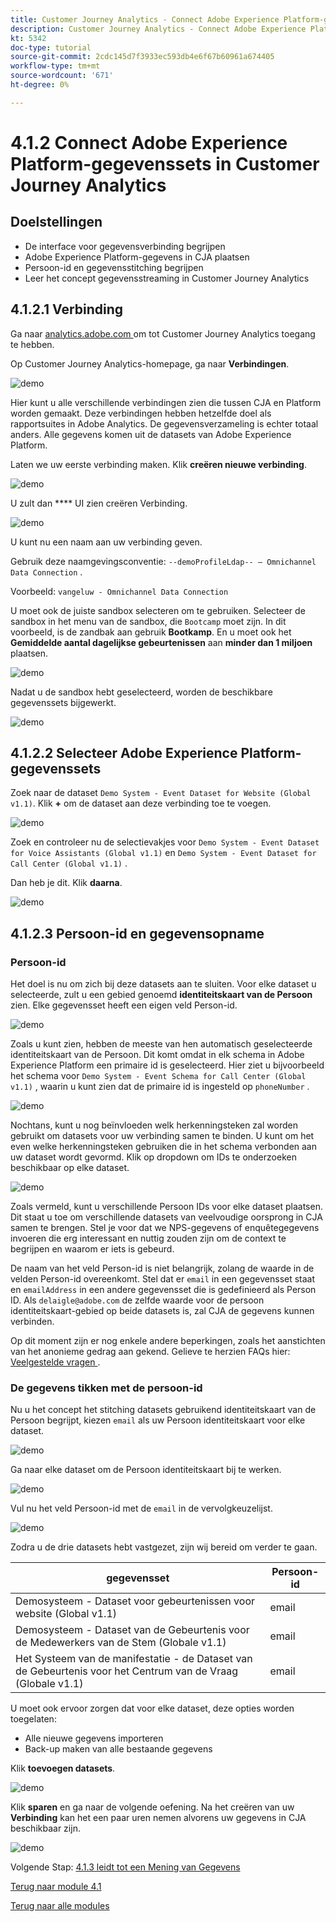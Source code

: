 ```yaml
---
title: Customer Journey Analytics - Connect Adobe Experience Platform-gegevenssets in Customer Journey Analytics
description: Customer Journey Analytics - Connect Adobe Experience Platform-gegevenssets in Customer Journey Analytics
kt: 5342
doc-type: tutorial
source-git-commit: 2cdc145d7f3933ec593db4e6f67b60961a674405
workflow-type: tm+mt
source-wordcount: '671'
ht-degree: 0%

---
```


# 4.1.2 Connect Adobe Experience Platform-gegevenssets in Customer Journey Analytics

## Doelstellingen

- De interface voor gegevensverbinding begrijpen
- Adobe Experience Platform-gegevens in CJA plaatsen
- Persoon-id en gegevensstitching begrijpen
- Leer het concept gegevensstreaming in Customer Journey Analytics

## 4.1.2.1 Verbinding

Ga naar [ analytics.adobe.com ](https://analytics.adobe.com) om tot Customer Journey Analytics toegang te hebben.

Op Customer Journey Analytics-homepage, ga naar **Verbindingen**.

![ demo ](./images/cja2.png)

Hier kunt u alle verschillende verbindingen zien die tussen CJA en Platform worden gemaakt. Deze verbindingen hebben hetzelfde doel als rapportsuites in Adobe Analytics. De gegevensverzameling is echter totaal anders. Alle gegevens komen uit de datasets van Adobe Experience Platform.

Laten we uw eerste verbinding maken. Klik **creëren nieuwe verbinding**.

![ demo ](./images/cja4.png)

U zult dan **** UI zien creëren Verbinding.

![ demo ](./images/cja5.png)

U kunt nu een naam aan uw verbinding geven.

Gebruik deze naamgevingsconventie: `--demoProfileLdap-- – Omnichannel Data Connection` .

Voorbeeld: `vangeluw - Omnichannel Data Connection`

U moet ook de juiste sandbox selecteren om te gebruiken. Selecteer de sandbox in het menu van de sandbox, die `Bootcamp` moet zijn. In dit voorbeeld, is de zandbak aan gebruik **Bootkamp**. En u moet ook het **Gemiddelde aantal dagelijkse gebeurtenissen** aan **minder dan 1 miljoen** plaatsen.

![ demo ](./images/cjasb.png)

Nadat u de sandbox hebt geselecteerd, worden de beschikbare gegevenssets bijgewerkt.

![ demo ](./images/cjasb1.png)

## 4.1.2.2 Selecteer Adobe Experience Platform-gegevenssets

Zoek naar de dataset `Demo System - Event Dataset for Website (Global v1.1)`. Klik **+** om de dataset aan deze verbinding toe te voegen.

![ demo ](./images/cja7.png)

Zoek en controleer nu de selectievakjes voor `Demo System - Event Dataset for Voice Assistants (Global v1.1)` en `Demo System - Event Dataset for Call Center (Global v1.1)` .

Dan heb je dit. Klik **daarna**.

![ demo ](./images/cja9.png)

## 4.1.2.3 Persoon-id en gegevensopname

### Persoon-id

Het doel is nu om zich bij deze datasets aan te sluiten. Voor elke dataset u selecteerde, zult u een gebied genoemd **identiteitskaart van de Persoon** zien. Elke gegevensset heeft een eigen veld Person-id.

![ demo ](./images/cja11.png)

Zoals u kunt zien, hebben de meeste van hen automatisch geselecteerde identiteitskaart van de Persoon. Dit komt omdat in elk schema in Adobe Experience Platform een primaire id is geselecteerd. Hier ziet u bijvoorbeeld het schema voor `Demo System - Event Schema for Call Center (Global v1.1)` , waarin u kunt zien dat de primaire id is ingesteld op `phoneNumber` .

![ demo ](./images/cja13.png)

Nochtans, kunt u nog beïnvloeden welk herkenningsteken zal worden gebruikt om datasets voor uw verbinding samen te binden. U kunt om het even welke herkenningsteken gebruiken die in het schema verbonden aan uw dataset wordt gevormd. Klik op dropdown om IDs te onderzoeken beschikbaar op elke dataset.

![ demo ](./images/cja14.png)

Zoals vermeld, kunt u verschillende Persoon IDs voor elke dataset plaatsen. Dit staat u toe om verschillende datasets van veelvoudige oorsprong in CJA samen te brengen. Stel je voor dat we NPS-gegevens of enquêtegegevens invoeren die erg interessant en nuttig zouden zijn om de context te begrijpen en waarom er iets is gebeurd.

De naam van het veld Person-id is niet belangrijk, zolang de waarde in de velden Person-id overeenkomt. Stel dat er `email` in een gegevensset staat en `emailAddress` in een andere gegevensset die is gedefinieerd als Person ID. Als `delaigle@adobe.com` de zelfde waarde voor de persoon identiteitskaart-gebied op beide datasets is, zal CJA de gegevens kunnen verbinden.

Op dit moment zijn er nog enkele andere beperkingen, zoals het aanstichten van het anonieme gedrag aan gekend. Gelieve te herzien FAQs hier: [ Veelgestelde vragen ](https://experienceleague.adobe.com/docs/analytics-platform/using/cja-overview/cja-faq.html).

### De gegevens tikken met de persoon-id

Nu u het concept het stitching datasets gebruikend identiteitskaart van de Persoon begrijpt, kiezen `email` als uw Persoon identiteitskaart voor elke dataset.

![ demo ](./images/cja15.png)

Ga naar elke dataset om de Persoon identiteitskaart bij te werken.

![ demo ](./images/cja12a.png)

Vul nu het veld Persoon-id met de `email` in de vervolgkeuzelijst.

![ demo ](./images/cja17.png)

Zodra u de drie datasets hebt vastgezet, zijn wij bereid om verder te gaan.

| gegevensset | Persoon-id |
| ----------------- |-------------| 
| Demosysteem - Dataset voor gebeurtenissen voor website (Global v1.1) | email |
| Demosysteem - Dataset van de Gebeurtenis voor de Medewerkers van de Stem (Globale v1.1) | email |
| Het Systeem van de manifestatie - de Dataset van de Gebeurtenis voor het Centrum van de Vraag (Globale v1.1) | email |

U moet ook ervoor zorgen dat voor elke dataset, deze opties worden toegelaten:

- Alle nieuwe gegevens importeren
- Back-up maken van alle bestaande gegevens

Klik **toevoegen datasets**.

![ demo ](./images/cja16.png)

Klik **sparen** en ga naar de volgende oefening.
Na het creëren van uw **Verbinding** kan het een paar uren nemen alvorens uw gegevens in CJA beschikbaar zijn.

![ demo ](./images/cja20.png)

Volgende Stap: [ 4.1.3 leidt tot een Mening van Gegevens ](./ex3.md)

[Terug naar module 4.1](./customer-journey-analytics-build-a-dashboard.md)

[Terug naar alle modules](./../../../overview.md)
